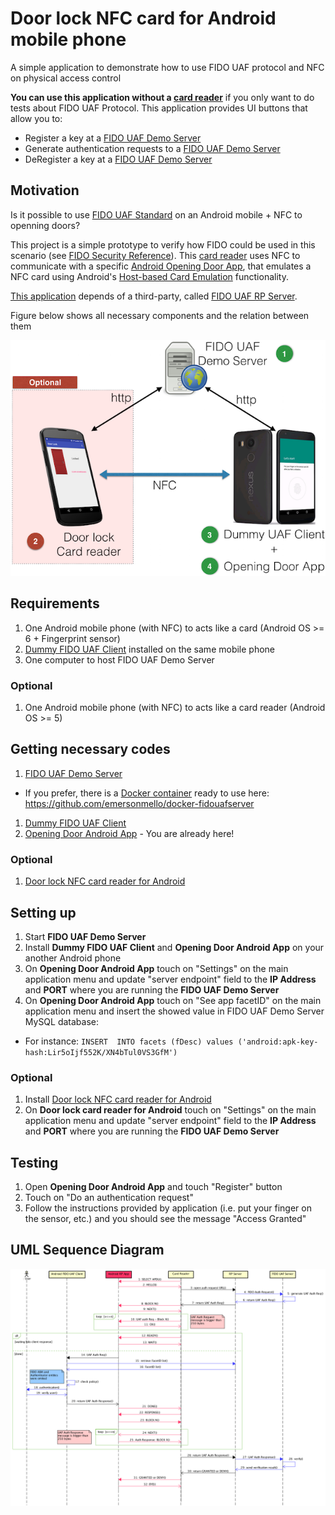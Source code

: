 # Door lock NFC card for Android mobile phone

A simple application to demonstrate how to use FIDO UAF protocol and NFC on physical access control

**You can use this application without a [card reader](https://github.com/emersonmello/DoorlockCardReader)** if you only want to do tests about FIDO UAF Protocol. This application provides UI buttons that allow you to:

- Register a key at a [FIDO UAF Demo Server](https://github.com/emersonmello/UAF)
- Generate authentication requests to a [FIDO UAF Demo Server](https://github.com/emersonmello/UAF)
- DeRegister a key at a [FIDO UAF Demo Server](https://github.com/emersonmello/UAF)

## Motivation

Is it possible to use [FIDO UAF Standard](https://fidoalliance.org/specifications/download/) on an Android mobile + NFC to openning doors?

This project is a simple prototype to verify how FIDO could be used in this scenario (see [FIDO Security Reference](https://fidoalliance.org/specs/fido-uaf-v1.0-ps-20141208/fido-security-ref-v1.0-ps-20141208.html#threats-to-the-secure-channel-between-client-and-relying-party)). This [card reader](https://github.com/emersonmello/DoorlockCardReader) uses NFC to communicate with a specific [Android Opening Door App](https://github.com/emersonmello/openingdoor), that emulates a NFC card using Android's [Host-based Card Emulation](https://developer.android.com/guide/topics/connectivity/nfc/hce.html) functionality. 

[This application](https://github.com/emersonmello/openingdoor) depends of a third-party, called [FIDO UAF RP Server](https://github.com/emersonmello/UAF).

Figure below shows all necessary components and the relation between them

![alt text](components.png "Communication diagram")

## Requirements

1. One Android mobile phone (with NFC) to acts like a card (Android OS >= 6 + Fingerprint sensor)
1. [Dummy FIDO UAF Client](https://github.com/emersonmello/dummyuafclient) installed on the same mobile phone 
1. One computer to host FIDO UAF Demo Server

### Optional

1. One Android mobile phone (with NFC) to acts like a card reader (Android OS >= 5)

## Getting necessary codes 

1. [FIDO UAF Demo Server](https://github.com/emersonmello/UAF)
  - If you prefer, there is a [Docker container](https://www.docker.com/what-docker) ready to use here: https://github.com/emersonmello/docker-fidouafserver
1. [Dummy FIDO UAF Client](https://github.com/emersonmello/dummyuafclient)
1. [Opening Door Android App](https://github.com/emersonmello/openingdoor) - You are already here!

### Optional

1. [Door lock NFC card reader for Android](https://github.com/emersonmello/DoorlockCardReader) 

## Setting up

1. Start **FIDO UAF Demo Server**
1. Install **Dummy FIDO UAF Client** and **Opening Door Android App** on your another Android phone
1. On **Opening Door Android App** touch on "Settings" on the main application menu and update "server endpoint" field to the **IP Address** and **PORT** where you are running the **FIDO UAF Demo Server**  
1. On **Opening Door Android App** touch on "See app facetID" on the main application menu and insert the showed value in FIDO UAF Demo Server MySQL database:
  - For instance: ```INSERT  INTO facets (fDesc) values ('android:apk-key-hash:Lir5oIjf552K/XN4bTul0VS3GfM')```

### Optional

1. Install [Door lock NFC card reader for Android](https://github.com/emersonmello/DoorlockCardReader)
1. On **Door lock card reader for Android** touch on "Settings" on the main application menu and update "server endpoint" field to the **IP Address** and **PORT** where you are running the **FIDO UAF Demo Server**


## Testing 

1. Open **Opening Door Android App** and touch "Register" button
1. Touch on "Do an authentication request"
1. Follow the instructions provided by application (i.e. put your finger on the sensor, etc.) and you should see the message "Access Granted"

## UML Sequence Diagram 

![alt text](sd_doorlock.png "Communication diagram")


